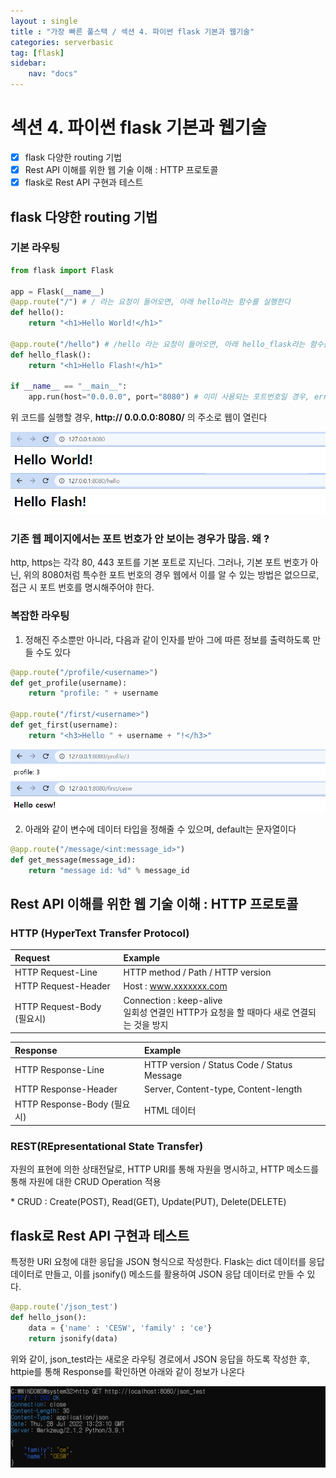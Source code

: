 ```yaml
---
layout : single
title : "가장 빠른 풀스택 / 섹션 4. 파이썬 flask 기본과 웹기술"
categories: serverbasic
tag: [flask]
sidebar:
    nav: "docs"
---
```


# 섹션 4. 파이썬 flask 기본과 웹기술

-  [x] flask 다양한 routing 기법
-  [x] Rest API 이해를 위한 웹 기술 이해 : HTTP 프로토콜
-  [x] flask로 Rest API 구현과 테스트

## flask 다양한 routing 기법

### 기본 라우팅

```python
from flask import Flask

app = Flask(__name__)
@app.route("/") # / 라는 요청이 들어오면, 아래 hello라는 함수를 실행한다
def hello():                           
    return "<h1>Hello World!</h1>"

@app.route("/hello") # /hello 라는 요청이 들어오면, 아래 hello_flask라는 함수를 실행한다
def hello_flask():
    return "<h1>Hello Flash!</h1>"

if __name__ == "__main__":              
    app.run(host="0.0.0.0", port="8080") # 이미 사용되는 포트번호일 경우, error
```

위 코드를 실행할 경우, **http:// 0.0.0.0:8080/** 의 주소로 웹이 열린다

<img src = "/images/flask/1.png">

<img src = "/images/flask/2.png">

### 기존 웹 페이지에서는 포트 번호가 안 보이는 경우가 많음. 왜 ?

http, https는 각각 80, 443 포트를 기본 포트로 지닌다. 그러나, 기본 포트 번호가 아닌, 위의 8080처럼 특수한 포트 번호의 경우 웹에서 이를 알 수 있는 방법은 없으므로, 접근 시 포트 번호를 명시해주어야 한다.

### 복잡한 라우팅

1) 정해진 주소뿐만 아니라, 다음과 같이 인자를 받아 그에 따른 정보를 출력하도록 만들 수도 있다

```python
@app.route("/profile/<username>")
def get_profile(username):
    return "profile: " + username

@app.route("/first/<username>")
def get_first(username):
    return "<h3>Hello " + username + "!</h3>"
```

<img src = "/images/flask/3.png">

<img src = "/images/flask/4.png">

2) 아래와 같이 변수에 데이터 타입을 정해줄 수 있으며, default는 문자열이다

```python
@app.route("/message/<int:message_id>")
def get_message(message_id):
    return "message id: %d" % message_id 
```

## Rest API 이해를 위한 웹 기술 이해 : HTTP 프로토콜

### HTTP (HyperText Transfer Protocol)

|Request|Example|
|:---|:---|
|HTTP Request-Line|HTTP method / Path / HTTP version|
|HTTP Request-Header|Host : www.xxxxxxx.com|
|HTTP Request-Body (필요시)|Connection : keep-alive<br>일회성 연결인 HTTP가 요청을 할 때마다 새로 연결되는 것을 방지|

|Response|Example|
|:---|:---|
|HTTP Response-Line|HTTP version / Status Code / Status Message|
|HTTP Response-Header|Server, Content-type, Content-length|
|HTTP Response-Body (필요시)|HTML 데이터|

### REST(REpresentational State Transfer)

자원의 표현에 의한 상태전달로, HTTP URI를 통해 자원을 명시하고, HTTP 메소드를 통해 자원에 대한 CRUD Operation 적용

\* CRUD : Create(POST), Read(GET), Update(PUT), Delete(DELETE)

## flask로 Rest API 구현과 테스트

특정한 URI 요청에 대한 응답을 JSON 형식으로 작성한다. Flask는 dict 데이터를 응답 데이터로 만들고, 이를 jsonify() 메소드를 활용하여 JSON 응답 데이터로 만들 수 있다. 

```python
@app.route('/json_test')
def hello_json():
    data = {'name' : 'CESW', 'family' : 'ce'}
    return jsonify(data)
```

위와 같이, json_test라는 새로운 라우팅 경로에서 JSON 응답을 하도록 작성한 후, httpie를 통해 Response를 확인하면 아래와 같이 정보가 나온다

<img src = "/images/flask/5.png">